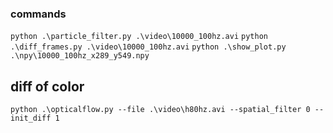 ### commands ###
```python .\particle_filter.py .\video\10000_100hz.avi```
```python .\diff_frames.py .\video\10000_100hz.avi```
```python .\show_plot.py .\npy\10000_100hz_x289_y549.npy```

## diff of color
```python .\opticalflow.py --file .\video\h80hz.avi --spatial_filter 0 --init_diff 1```
